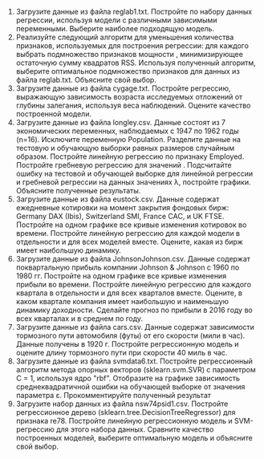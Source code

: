 1.	Загрузите данные из файла reglab1.txt. Постройте по набору данных регрессии, используя модели с различными зависимыми переменными. Выберите наиболее подходящую модель.
2.	Реализуйте следующий алгоритм для уменьшения количества признаков, используемых для построения регрессии: для каждого   выбрать подмножество признаков мощности  , минимизирующее остаточную сумму квадратов RSS. Используя полученный алгоритм, выберите оптимальное подмножество признаков для данных из файла reglab.txt. Объясните свой выбор.
3.	Загрузите данные из файла cygage.txt. Постройте регрессию, выражающую зависимость возраста исследуемых отложений от глубины залегания, используя веса наблюдений. Оцените качество построенной модели.
4.	Загрузите данные из файла longley.csv. Данные состоят из 7 экономических переменных, наблюдаемых с 1947 по 1962 годы (n=16). Исключите переменную Population. Разделите данные на тестовую и обучающую выборки равных размеров случайным образом. Постройте линейную регрессию по признаку Employed.
Постройте гребневую регрессию для значений  . Подсчитайте ошибку на тестовой и обучающей выборке для линейной регрессии и гребневой регрессии на данных значениях λ, постройте графики. Объясните полученные результаты.
5.	Загрузите данные из файла eustock.csv. Данные содержат ежедневные котировки на момент закрытия фондовых бирж: Germany DAX (Ibis), Switzerland SMI, France CAC, и UK FTSE. Постройте на одном графике все кривые изменения котировок во времени. Постройте линейную регрессию для каждой модели в отдельности и для всех моделей вместе. Оцените, какая из бирж имеет наибольшую динамику.
6.	Загрузите данные из файла JohnsonJohnson.csv. Данные содержат поквартальную прибыль компании Johnson & Johnson с 1960 по 1980 гг. Постройте на одном графике все кривые изменения прибыли во времени. Постройте линейную регрессию для каждого квартала в отдельности и для всех кварталов вместе. Оцените, в каком квартале компания имеет наибольшую и наименьшую динамику доходности. Сделайте прогноз по прибыли в 2016 году во всех кварталах и в среднем по году.
7.	Загрузите данные из файла cars.csv. Данные содержат зависимости тормозного пути автомобиля (футы) от его скорости (мили в час). Данные получены в 1920 г. Постройте регрессионную модель и оцените длину тормозного пути при скорости 40 миль в час. 
8.	Загрузите данные из файла svmdata6.txt. Постройте регрессионный алгоритм метода опорных векторов (sklearn.svm.SVR) с параметром C = 1, используя ядро "rbf". Отобразите на графике зависимость среднеквадратичной ошибки на обучающей выборке от значения параметра ε. Прокомментируйте полученный результат
9.	Загрузите набор данных из файла nsw74psid1.csv. Постройте регрессионное дерево (sklearn.tree.DecisionTreeRegressor) для признака re78. Постройте линейную регрессионную модель и SVM-регрессию для этого набора данных. Сравните качество построенных моделей, выберите оптимальную модель и объясните свой выбор. 
